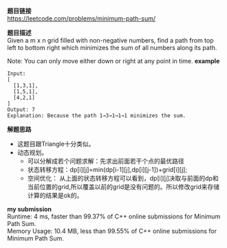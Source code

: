 **题目链接**  
https://leetcode.com/problems/minimum-path-sum/  

**题目描述**  
Given a m x n grid filled with non-negative numbers, find a path from top left to bottom right which minimizes the sum of all numbers along its path.

Note: You can only move either down or right at any point in time.
**example**  
```
Input:
[
  [1,3,1],
  [1,5,1],
  [4,2,1]
]
Output: 7
Explanation: Because the path 1→3→1→1→1 minimizes the sum.
```

**解题思路**  
* 这题目跟Triangle十分类似。
* 动态规划。  
  * 可以分解成若个问题求解：先求出前面若干个点的最优路径  
  * 状态转移方程：dp[i][j]=min(dp[i-1][j],dp[i][j-1])+grid[i][j];
  * 空间优化： 从上面的状态转移方程可以看到，dp[i][j]决取与前面的dp和当前位置的grid,所以覆盖以前的grid是没有问题的。所以修改grid来存储计算的结果是ok的。
  
**my submission**  
Runtime: 4 ms, faster than 99.37% of C++ online submissions for Minimum Path Sum.  
Memory Usage: 10.4 MB, less than 99.55% of C++ online submissions for Minimum Path Sum.  
  
